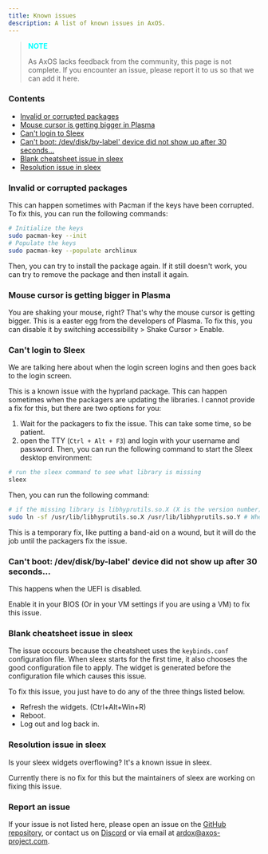 ```yaml
---
title: Known issues
description: A list of known issues in AxOS.
---
```


> <p style="color: cyan; font-weight: bold;">NOTE</p>
>
> As AxOS lacks feedback from the community, this page is not complete. If you encounter an issue, please report it to us so that we can add it here.

### Contents

- [Invalid or corrupted packages](#invalid-or-corrupted-packages)
- [Mouse cursor is getting bigger in Plasma](#mouse-cursor-is-getting-bigger-in-plasma)
- [Can't login to Sleex](#cant-login-to-sleex)
- [Can't boot: /dev/disk/by-label' device did not show up after 30 seconds...](#cant-boot-devdiskby-label-device-did-not-show-up-after-30-seconds)
- [Blank cheatsheet issue in sleex](#blank-cheatsheet-issue-in-sleex)
- [Resolution issue in sleex](#resolution-issue-in-sleex)

### Invalid or corrupted packages

This can happen sometimes with Pacman if the keys have been corrupted. To fix this, you can run the following commands:

```bash
# Initialize the keys
sudo pacman-key --init
# Populate the keys
sudo pacman-key --populate archlinux
```

Then, you can try to install the package again. If it still doesn't work, you can try to remove the package and then install it again.

### Mouse cursor is getting bigger in Plasma

You are shaking your mouse, right? That's why the mouse cursor is getting bigger. This is a easter egg from the developers of Plasma. To fix this, you can disable it by switching accessibility > Shake Cursor > Enable.

### Can't login to Sleex

We are talking here about when the login screen logins and then goes back to the login screen.

This is a known issue with the hyprland package. This can happen sometimes when the packagers are updating the libraries. I cannot provide a fix for this, but there are two options for you:

1. Wait for the packagers to fix the issue. This can take some time, so be patient.
2. open the TTY (`Ctrl + Alt + F3`) and login with your username and password. Then, you can run the following command to start the Sleex desktop environment:

```bash
# run the sleex command to see what library is missing
sleex
```

Then, you can run the following command:

```bash
# if the missing library is libhyprutils.so.X (X is the version number)
sudo ln -sf /usr/lib/libhyprutils.so.X /usr/lib/libhyprutils.so.Y # Where Y is an older / newer version of the library
```

This is a temporary fix, like putting a band-aid on a wound, but it will do the job until the packagers fix the issue.

### Can't boot: /dev/disk/by-label' device did not show up after 30 seconds...

This happens when the UEFI is disabled.

Enable it in your BIOS (Or in your VM settings if you are using a VM) to fix this issue.

### Blank cheatsheet issue in sleex

The issue occours because the cheatsheet uses the `keybinds.conf` configuration file. When sleex starts for the first time, it also chooses the good configuration file to apply. The widget is generated before the configuration file which causes this issue.

To fix this issue, you just have to do any of the three things listed below.

- Refresh the widgets. (Ctrl+Alt+Win+R)
- Reboot.
- Log out and log back in.

### Resolution issue in sleex

Is your sleex widgets overflowing? It's a known issue in sleex.

Currently there is no fix for this but the maintainers of sleex are working on fixing this issue.

### Report an issue

If your issue is not listed here, please open an issue on the [GitHub repository](https://github.com/AxOS-project/axos), or contact us on [Discord](https://discord.gg/sG3NBMYg77) or via email at [ardox@axos-project.com](mailto:ardox@axos-project.com).
